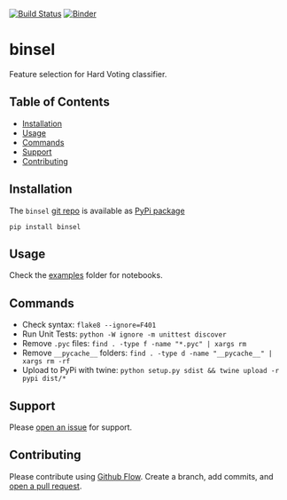 [![Build Status](https://travis-ci.org/kmedian/binsel.svg?branch=master)](https://travis-ci.org/kmedian/binsel)
[![Binder](https://mybinder.org/badge.svg)](https://mybinder.org/v2/gh/kmedian/binsel/master?urlpath=lab)

# binsel
Feature selection for Hard Voting classifier.


## Table of Contents
* [Installation](#installation)
* [Usage](#usage)
* [Commands](#commands)
* [Support](#support)
* [Contributing](#contributing)


## Installation
The `binsel` [git repo](http://github.com/kmedian/binsel) is available as [PyPi package](https://pypi.org/project/binsel)

```
pip install binsel
```


## Usage
Check the [examples](http://github.com/kmedian/binsel/examples) folder for notebooks.


## Commands
* Check syntax: `flake8 --ignore=F401`
* Run Unit Tests: `python -W ignore -m unittest discover`
* Remove `.pyc` files: `find . -type f -name "*.pyc" | xargs rm`
* Remove `__pycache__` folders: `find . -type d -name "__pycache__" | xargs rm -rf`
* Upload to PyPi with twine: `python setup.py sdist && twine upload -r pypi dist/*`


## Support
Please [open an issue](https://github.com/kmedian/binsel/issues/new) for support.


## Contributing
Please contribute using [Github Flow](https://guides.github.com/introduction/flow/). Create a branch, add commits, and [open a pull request](https://github.com/kmedian/binsel/compare/).
